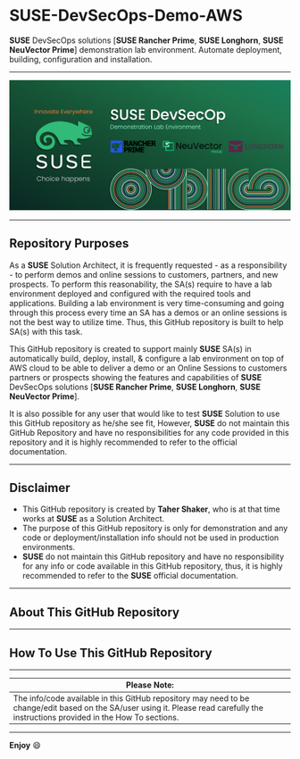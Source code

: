 # SUSE-DevSecOps-Demo-AWS

__SUSE__ DevSecOps solutions [__SUSE Rancher Prime__, __SUSE Longhorn__, __SUSE NeuVector Prime__] demonstration lab environment. Automate deployment, building, configuration and installation.

---

<p align="center">
    <img src="Images/front-image.png">
</p>

---

## Repository Purposes

As a __SUSE__ Solution Architect, it is frequently requested - as a responsibility - to perform demos and online sessions to customers, partners, and new prospects. To perform this reasonability, the SA(s) require to have a lab environment deployed and configured with the required tools and applications. Building a lab environment is very time-consuming and going through this process every time an SA has a demos or an online sessions is not the best way to utilize time. Thus, this GitHub repository is built to help SA(s) with this task.

This GitHub repository is created to support mainly __SUSE__ SA(s) in automatically build, deploy, install, & configure a lab environment on top of AWS cloud to be able to deliver a demo or an Online Sessions to customers partners or prospects showing the features and capabilities of __SUSE__ DevSecOps solutions [__SUSE Rancher Prime__, __SUSE Longhorn__, __SUSE NeuVector Prime__]. 

It is also possible for any user that would like to test __SUSE__ Solution to use this GitHub repository as he/she see fit, However, __SUSE__ do not maintain this GitHub Repository and have no responsibilities for any code provided in this repository and it is highly recommended to refer to the official documentation.

---

## Disclaimer

- This GitHub repository is created by __Taher Shaker__, who is at that time works at __SUSE__ as a Solution Architect.
- The purpose of this GitHub repository is only for demonstration and any code or deployment/installation info should not be used in production environments.
- __SUSE__ do not maintain this GitHub repository and have no responsibility for any info or code available in this GitHub repository, thus, it is highly recommended to refer to the __SUSE__ official documentation.

---

## About This GitHub Repository



---

## How To Use This GitHub Repository



---

| __Please Note:__ |
| ---------------- |
| The info/code available in this GitHub repository may need to be change/edit based on the SA/user using it. Please read carefully the instructions provided in the How To sections. |

---

__Enjoy__ :smile:


